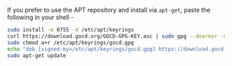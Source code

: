 If you prefer to use the APT repository and install via `apt-get`, paste the following in your shell -

```bash
sudo install -m 0755 -d /etc/apt/keyrings
curl https://download.gocd.org/GOCD-GPG-KEY.asc | sudo gpg --dearmor -o /usr/share/keyrings/gocd.gpg
sudo chmod a+r /etc/apt/keyrings/gocd.gpg
echo "deb [signed-by=/etc/apt/keyrings/gocd.gpg] https://download.gocd.org /" | sudo tee /etc/apt/sources.list.d/gocd.list
sudo apt-get update
```
